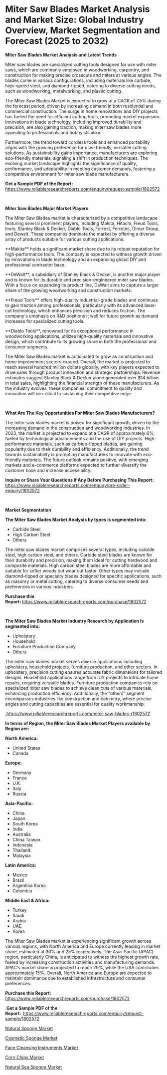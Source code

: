 <p><h1>Miter Saw Blades Market Analysis and Market Size: Global Industry Overview, Market Segmentation and Forecast (2025 to 2032)</h1></p><p><strong>Miter Saw Blades Market Analysis and Latest Trends</strong></p>
<p><p>Miter saw blades are specialized cutting tools designed for use with miter saws, which are commonly employed in woodworking, carpentry, and construction for making precise crosscuts and miters at various angles. The blades come in various configurations, including materials like carbide, high-speed steel, and diamond-tipped, catering to diverse cutting needs, such as woodworking, metalworking, and plastic cutting.</p><p>The Miter Saw Blades Market is expected to grow at a CAGR of 7.5% during the forecast period, driven by increasing demand in both residential and commercial construction. The surge in home renovations and DIY projects has fueled the need for efficient cutting tools, promoting market expansion. Innovations in blade technology, including improved durability and precision, are also gaining traction, making miter saw blades more appealing to professionals and hobbyists alike. </p><p>Furthermore, the trend toward cordless tools and enhanced portability aligns with the growing preference for user-friendly, versatile cutting solutions. As sustainability gains importance, manufacturers are exploring eco-friendly materials, signaling a shift in production techniques. The evolving market landscape highlights the significance of quality, performance, and adaptability in meeting customer demands, fostering a competitive environment for miter saw blade manufacturers.</p></p>
<p><strong>Get a Sample PDF of the Report:&nbsp;</strong> <a href="https://www.reliableresearchreports.com/enquiry/request-sample/1802572?utm_campaign=114&utm_medium=2&utm_source=Github&utm_content=ia&utm_term=07022025&utm_id=miter-saw-blades">https://www.reliableresearchreports.com/enquiry/request-sample/1802572</a></p>
<p>&nbsp;</p>
<p><strong>Miter Saw Blades Major Market Players</strong></p>
<p><p>The Miter Saw Blades market is characterized by a competitive landscape featuring several prominent players, including Makita, Hitachi, Freud Tools, Irwin, Stanley Black & Decker, Diablo Tools, Forrest, Ferrotec, Dimar Group, and Dewalt. These companies dominate the market by offering a diverse array of products suitable for various cutting applications.</p><p>**Makita** holds a significant market share due to its robust reputation for high-performance tools. The company is expected to witness growth driven by innovations in blade technology and an expanding global DIY and professional contractor base. </p><p>**DeWalt**, a subsidiary of Stanley Black & Decker, is another major player and is known for its durable and precision-engineered miter saw blades. With a focus on expanding its product line, DeWalt aims to capture a larger share of the growing woodworking and construction markets. </p><p>**Freud Tools** offers high-quality industrial-grade blades and continues to gain traction among professionals, particularly with its advanced laser-cut technology, which enhances precision and reduces friction. The company's emphasis on R&D positions it well for future growth as demand increases for specialized cutting tools. </p><p>**Diablo Tools**, renowned for its exceptional performance in woodworking applications, utilizes high-quality materials and innovative design, which contribute to its growing share in both the professional and consumer segments.</p><p>The Miter Saw Blades market is anticipated to grow as construction and home improvement sectors expand. Overall, the market is projected to reach several hundred million dollars globally, with key players expected to drive sales through product innovation and strategic partnerships. Revenue estimates suggest Stanley Black & Decker alone generated over $14 billion in total sales, highlighting the financial strength of these manufacturers. As the industry evolves, these companies' commitment to quality and innovation will be critical to sustaining their competitive edge.</p></p>
<p>&nbsp;</p>
<p><strong>What Are The Key Opportunities For Miter Saw Blades Manufacturers?</strong></p>
<p><p>The miter saw blades market is poised for significant growth, driven by the increasing demand in the construction and woodworking industries. In 2023, the market is projected to expand at a CAGR of approximately 6%, fueled by technological advancements and the rise of DIY projects. High-performance materials, such as carbide-tipped blades, are gaining popularity due to their durability and efficiency. Additionally, the trend towards sustainability is prompting manufacturers to innovate with eco-friendly materials. The future outlook remains positive, with emerging markets and e-commerce platforms expected to further diversify the customer base and increase accessibility.</p></p>
<p><strong>Inquire or Share Your Questions If Any Before Purchasing This Report:</strong> <a href="https://www.reliableresearchreports.com/enquiry/pre-order-enquiry/1802572?utm_campaign=114&utm_medium=2&utm_source=Github&utm_content=ia&utm_term=07022025&utm_id=miter-saw-blades">https://www.reliableresearchreports.com/enquiry/pre-order-enquiry/1802572</a></p>
<p>&nbsp;</p>
<p><strong>Market Segmentation</strong></p>
<p><strong>The Miter Saw Blades Market Analysis by types is segmented into:</strong></p>
<p><ul><li>Carbide Steel</li><li>High Carbon Steel</li><li>Others</li></ul></p>
<p><p>The miter saw blades market comprises several types, including carbide steel, high carbon steel, and others. Carbide steel blades are known for their durability and precision, making them ideal for cutting hardwood and composite materials. High carbon steel blades are more affordable and suitable for softer woods but wear out faster. Other types may include diamond-tipped or specialty blades designed for specific applications, such as masonry or metal cutting, catering to diverse consumer needs and preferences in various industries.</p></p>
<p><strong>Purchase this Report:&nbsp;</strong><a href="https://www.reliableresearchreports.com/purchase/1802572?utm_campaign=114&utm_medium=2&utm_source=Github&utm_content=ia&utm_term=07022025&utm_id=miter-saw-blades">https://www.reliableresearchreports.com/purchase/1802572</a></p>
<p>&nbsp;</p>
<p><strong>The Miter Saw Blades Market Industry Research by Application is segmented into:</strong></p>
<p><ul><li>Upholstery</li><li>Household</li><li>Furniture Production Company</li><li>Others</li></ul></p>
<p><p>The miter saw blades market serves diverse applications including upholstery, household projects, furniture production, and other sectors. In upholstery, precision cutting ensures accurate fabric dimensions for tailored designs. Household applications range from DIY projects to intricate home repairs, requiring versatile blades. Furniture production companies rely on specialized miter saw blades to achieve clean cuts of various materials, enhancing production efficiency. Additionally, the "others" segment encompasses industries like construction and cabinetry, where precise angles and cutting capacities are essential for quality workmanship.</p></p>
<p><a href="https://www.reliableresearchreports.com/miter-saw-blades-r1802572?utm_campaign=114&utm_medium=2&utm_source=Github&utm_content=ia&utm_term=07022025&utm_id=miter-saw-blades">&nbsp;https://www.reliableresearchreports.com/miter-saw-blades-r1802572</a></p>
<p><strong>In terms of Region, the Miter Saw Blades Market Players available by Region are:</strong></p>
<p>
    <p> <strong> North America: </strong>
        <ul>
            <li>United States</li>
            <li>Canada</li>
        </ul>
        </p> 
    <p> <strong> Europe: </strong>
        <ul>
            <li>Germany</li>
            <li>France</li>
            <li>U.K.</li>
            <li>Italy</li>
            <li>Russia</li>
        </ul>
        </p> 
    <p> <strong> Asia-Pacific: </strong>
        <ul>
            <li>China</li>
            <li>Japan</li>
            <li>South Korea</li>
            <li>India</li>
            <li>Australia</li>
            <li>China Taiwan</li>
            <li>Indonesia</li>
            <li>Thailand</li>
            <li>Malaysia</li>
        </ul>
        </p> 
    <p> <strong> Latin America: </strong>
        <ul>
            <li>Mexico</li>
            <li>Brazil</li>
            <li>Argentina Korea</li>
            <li>Colombia</li>
        </ul>
        </p> 
    <p> <strong> Middle East & Africa: </strong>
        <ul>
            <li>Turkey</li>
            <li>Saudi</li>
            <li>Arabia</li>
            <li>UAE</li>
            <li>Korea</li>
        </ul>
    </p>
    </p>
<p><p>The Miter Saw Blades market is experiencing significant growth across various regions, with North America and Europe currently leading in market share, estimated at 30% and 25% respectively. The Asia-Pacific (APAC) region, particularly China, is anticipated to witness the highest growth rate, fueled by increasing construction activities and manufacturing demands. APAC's market share is projected to reach 20%, while the USA contributes approximately 15%. Overall, North America and Europe are expected to maintain dominance due to established infrastructure and consumer preferences.</p></p>
<p><strong>Purchase this Report: </strong><a href="https://www.reliableresearchreports.com/purchase/1802572?utm_campaign=114&utm_medium=2&utm_source=Github&utm_content=ia&utm_term=07022025&utm_id=miter-saw-blades">https://www.reliableresearchreports.com/purchase/1802572</a></p>
<p>&nbsp;<strong>Get a Sample PDF of the Report:&nbsp;&nbsp;</strong><a href="https://www.reliableresearchreports.com/enquiry/request-sample/1802572?utm_campaign=114&utm_medium=2&utm_source=Github&utm_content=ia&utm_term=07022025&utm_id=miter-saw-blades">https://www.reliableresearchreports.com/enquiry/request-sample/1802572</a></p>
<p><strong></strong></p>
<p><p><a href="https://github.com/crooneinis80/Market-Research-Report-List-1/blob/main/natural-sponge-market.md?utm_campaign=114&utm_medium=2&utm_source=Github&utm_content=ia&utm_term=07022025&utm_id=miter-saw-blades">Natural Sponge Market</a></p><p><a href="https://github.com/zupankocka/Market-Research-Report-List-1/blob/main/cosmetic-sponge-market.md?utm_campaign=114&utm_medium=2&utm_source=Github&utm_content=ia&utm_term=07022025&utm_id=miter-saw-blades">Cosmetic Sponge Market</a></p><p><a href="https://github.com/boisetwa16/Market-Research-Report-List-1/blob/main/face-cleansing-instruments-market.md?utm_campaign=114&utm_medium=2&utm_source=Github&utm_content=ia&utm_term=07022025&utm_id=miter-saw-blades">Face Cleansing Instruments Market</a></p><p><a href="https://github.com/viipposahko25/Market-Research-Report-List-1/blob/main/corn-chips-market.md?utm_campaign=114&utm_medium=2&utm_source=Github&utm_content=ia&utm_term=07022025&utm_id=miter-saw-blades">Corn Chips Market</a></p><p><a href="https://github.com/vioarapoyil/Market-Research-Report-List-1/blob/main/natural-sea-sponge-market.md?utm_campaign=114&utm_medium=2&utm_source=Github&utm_content=ia&utm_term=07022025&utm_id=miter-saw-blades">Natural Sea Sponge Market</a></p></p>